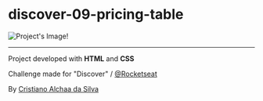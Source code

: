 # discover-09-pricing-table

![Project's Image!](https://efficient-sloth-d85.notion.site/image/https%3A%2F%2Fs3-us-west-2.amazonaws.com%2Fsecure.notion-static.com%2F589a038a-dd0c-432d-a954-0ecf15eb5fd5%2FDesktop.png?id=d5f9da12-4b3d-404a-b6dd-de37e0796d03&table=block&spaceId=08f749ff-d06d-49a8-a488-9846e081b224&width=2000&userId=&cache=v2)

---------------

Project developed with __HTML__ and __CSS__ 

Challenge made for "Discover" / [@Rocketseat](https://github.com/Rocketseat)

By [Cristiano Alchaa da Silva](https://github.com/CristianoAlchaar)
